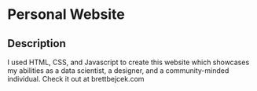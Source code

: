 # Personal Website

## Description

I used HTML, CSS, and Javascript to create this website which showcases my abilities as a data scientist, a designer, and a community-minded individual.
Check it out at brettbejcek.com
